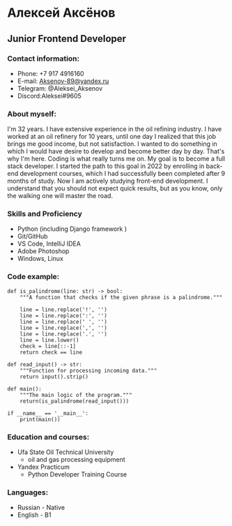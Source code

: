 # Алексей Аксёнов

## Junior Frontend Developer

### Contact information:

- Phone: +7 917 4916160
- E-mail: Aksenov-89@yandex.ru
- Telegram: @Aleksei_Aksenov
- Discord:Aleksei#9605

### About myself:

I'm 32 years. I have extensive experience in the oil refining industry. I have worked at an oil refinery for 10 years, until one day I realized that this job brings me good income, but not satisfaction. I wanted to do something in which I would have desire to develop and become better day by day. That's why I'm here. Coding is what really turns me on. My goal is to become a full stack developer. I started the path to this goal in 2022 by enrolling in back-end development courses, which I had successfully been completed after 9 months of study. Now I am actively studying front-end development. I understand that you should not expect quick results, but as you know, only the walking one will master the road.

### Skills and Proficiency

+ Python (including Django framework  )
+ Git/GitHub
+ VS Code, IntelliJ IDEA
+ Adobe Photoshop
+ Windows, Linux

### Code example:

```
def is_palindrome(line: str) -> bool:
    """A function that checks if the given phrase is a palindrome."""

    line = line.replace('!', '')
    line = line.replace(':', '')
    line = line.replace(' ', '')
    line = line.replace(',', '')
    line = line.replace('.', '')
    line = line.lower()
    check = line[::-1]
    return check == line

def read_input() -> str:
    """Function for processing incoming data."""
    return input().strip()

def main():
    """The main logic of the program."""
    return(is_palindrome(read_input()))

if __name__ == '__main__':
    print(main())
```

### Education and courses:
* Ufa State Oil Technical University
    + oil and gas processing equipment
* Yandex Practicum 
    + Python Developer Training Course

### Languages:
* Russian - Native
* English - B1